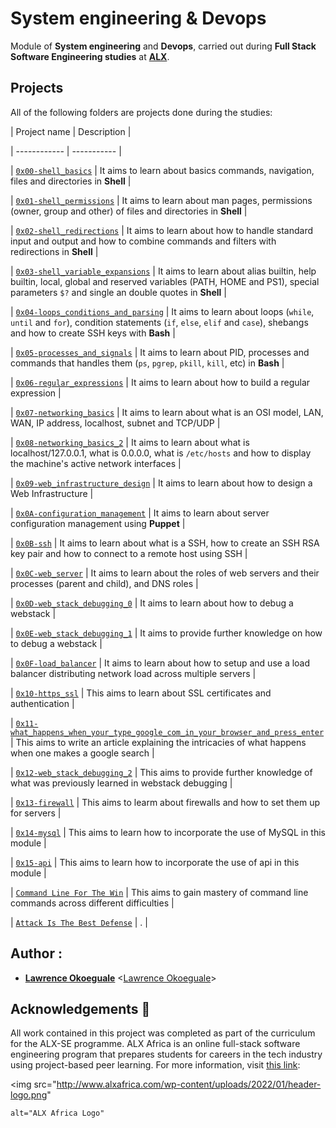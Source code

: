 # System engineering & Devops

Module of **System engineering** and **Devops**, carried out during **Full Stack Software Engineering studies** at **[ALX](https://www.alxafrica.com/)**.

## Projects

All of the following folders are projects done during the studies:

| Project name | Description |

| ------------ | ----------- |

| [`0x00-shell_basics`](https://github.com/llaurelson/alx-system_engineering-devops/tree/master/0x00-shell_basics) | It aims to learn about basics commands, navigation, files and directories in **Shell** |

| [`0x01-shell_permissions`](https://github.com/llaurelson/alx-system_engineering-devops/tree/master/0x01-shell_permissions) | It aims to learn about man pages, permissions (owner, group and other) of files and directories in **Shell** |

| [`0x02-shell_redirections`](https://github.com/llaurelson/alx-system_engineering-devops/tree/master/0x02-shell_redirections) | It aims to learn about how to handle standard input and output and how to combine commands and filters with redirections in **Shell** |

| [`0x03-shell_variable_expansions`](https://github.com/llaurelson/alx-system_engineering-devops/tree/master/0x03-shell_variables_expansions) | It aims to learn about alias builtin, help builtin, local, global and reserved variables (PATH, HOME and PS1), special parameters `$?` and single an double quotes in **Shell** |

| [`0x04-loops_conditions_and_parsing`](https://github.com/llaurelson/alx-system_engineering-devops/tree/master/0x04-loops_conditions_and_parsing) | It aims to learn about loops (`while`, `until` and `for`), condition statements (`if`, `else`, `elif` and `case`), shebangs and how to create SSH keys with **Bash** |

| [`0x05-processes_and_signals`](https://github.com/llaurelson/alx-system_engineering-devops/tree/master/0x05-processes_and_signals) | It aims to learn about PID, processes and commands that handles them (`ps`, `pgrep`, `pkill`, `kill`, etc) in **Bash** |

| [`0x06-regular_expressions`](https://github.com/llaurelson/alx-system_engineering-devops/edit/master/0x06-regular_expressions) | It aims to learn about how to build a regular expression |

| [`0x07-networking_basics`](https://github.com/llaurelson/alx-system_engineering-devops/edit/master/0x07-networking_basics) | It aims to learn about what is an OSI model, LAN, WAN, IP address, localhost, subnet and TCP/UDP |

| [`0x08-networking_basics_2`](https://github.com/llaurelson/alx-system_engineering-devops/edit/master/0x08-networking_basics_2) | It aims to learn about what is localhost/127.0.0.1, what is 0.0.0.0, what is `/etc/hosts` and how to display the machine's active network interfaces |

| [`0x09-web_infrastructure_design`](https://github.com/llaurelson/alx-system_engineering-devops/edit/master/0x09-web_infrastructure_design) | It aims to learn about how to design a Web Infrastructure |

| [`0x0A-configuration_management`](https://github.com/llaurelson/alx-system_engineering-devops/edit/master/0x0A-configuration_management) | It aims to learn about server configuration management using **Puppet** |

| [`0x0B-ssh`](https://github.com/llaurelson/alx-system_engineering-devops/edit/master/0x0B-ssh) | It aims to learn about what is a SSH, how to create an SSH RSA key pair and how to connect to a remote host using SSH |

| [`0x0C-web_server`](https://github.com/llaurelson/alx-system_engineering-devops/edit/master/0x0C-web_server) | It aims to learn about the roles of web servers and their processes (parent and child), and DNS roles |

| [`0x0D-web_stack_debugging_0`](https://github.com/llaurelson/alx-system_engineering-devops/tree/master/0x0D-web_stack_debugging_0) | It aims to learn about how to debug a webstack |

| [`0x0E-web_stack_debugging_1`](https://github.com/llaurelson/alx-system_engineering-devops/tree/master/0x0E-web_stack_debugging_1) | It aims to provide further knowledge on how to debug a webstack |

| [`0x0F-load_balancer`](https://github.com/llaurelson/alx-system_engineering-devops/tree/master/0x0F-load_balancer) | It aims to learn about how to setup and use a load balancer distributing network load across multiple servers |

| [`0x10-https_ssl`](https://github.com/llaurelson/alx-system_engineering-devops/tree/master/0x10-https_ssl) | This aims to learn about SSL certificates and authentication |

| [`0x11-what_happens_when_your_type_google_com_in_your_browser_and_press_enter`](https://github.com/llaurelson/alx-system_engineering-devops/tree/master/0x11-what_happens_when_your_type_google_com_in_your_browser_and_press_enter) | This aims to write an article explaining the intricacies of what happens when one makes a google search |

| [`0x12-web_stack_debugging_2`](https://github.com/llaurelson/alx-system_engineering-devops/tree/master/0x12-web_stack_debugging_2) | This aims to provide further knowledge of what was previously learned in webstack debugging |

| [`0x13-firewall`](https://github.com/llaurelson/alx-system_engineering-devops/tree/master/0x13-firewall) | This aims to learm about firewalls and how to set them up for servers |

| [`0x14-mysql`](https://github.com/llaurelson/alx-system_engineering-devops/tree/master/0x14-mysql) | This aims to learn how to incorporate the use of MySQL in this module |

| [`0x15-api`](https://github.com/llaurelson/alx-system_engineering-devops/tree/master/0x15-api) | This aims to learn how to incorporate the use of api in this module  |

| [`Command Line For The Win`](https://github.com/llaurelson/alx-system_engineering-devops/tree/master/command_line_for_the_win) |  This aims to gain mastery of command line commands across different difficulties |

| [`Attack Is The Best Defense`](https://github.com/llaurelson/alx-system_engineering-devops/tree/master/attack_is_the_best_defense) | .  |

## Author :

* **[Lawrence Okoeguale](https://twitter.com/Laurencez7)** <[Lawrence Okoeguale](https://github.com/llaurelson)>

## Acknowledgements :pray:

All work contained in this project was completed as part of the curriculum for the ALX-SE programme. ALX Africa is an online full-stack software engineering program that prepares students for careers in the tech industry using project-based peer learning. For more information, visit [this link](https://www.alxafrica.com//):

<p align="center">

  <img src="http://www.alxafrica.com/wp-content/uploads/2022/01/header-logo.png"

    alt="ALX Africa Logo"

  >

  </p>
